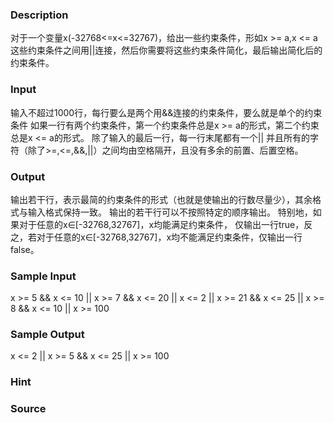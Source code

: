 
### Description
对于一个变量x(-32768<=x<=32767)，给出一些约束条件，形如x >= a,x <= a
这些约束条件之间用||连接，然后你需要将这些约束条件简化，最后输出简化后的约束条件。


### Input
输入不超过1000行，每行要么是两个用&&连接的约束条件，要么就是单个的约束条件
如果一行有两个约束条件，第一个约束条件总是x >= a的形式，第二个约束总是x <= a的形式。
除了输入的最后一行，每一行末尾都有一个||
并且所有的字符（除了>=,<=,&&,||）之间均由空格隔开，且没有多余的前置、后置空格。


### Output
输出若干行，表示最简的约束条件的形式（也就是使输出的行数尽量少），其余格式与输入格式保持一致。
输出的若干行可以不按照特定的顺序输出。
特别地，如果对于任意的x∈[-32768,32767]，x均能满足约束条件，
仅输出一行true，反之，若对于任意的x∈[-32768,32767]，x均不能满足约束条件，仅输出一行false。


### Sample Input
x >= 5 && x <= 10 ||
x >= 7 && x <= 20 ||
x <= 2 ||
x >= 21 && x <= 25 ||
x >= 8 && x <= 10 ||
x >= 100
### Sample Output
x <= 2 ||
x >= 5 && x <= 25 ||
x >= 100
### Hint

### Source
